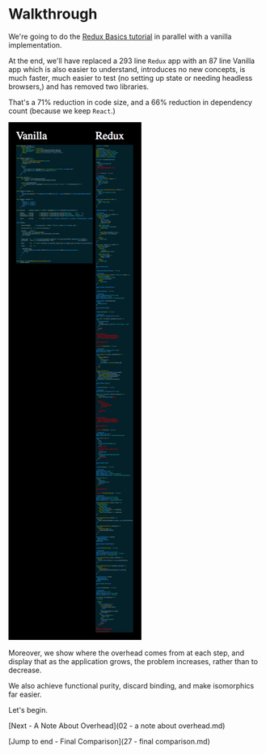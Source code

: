# Walkthrough

We're going to do the [Redux Basics tutorial](http://redux.js.org/docs/basics/)
in parallel with a vanilla implementation.

At the end, we'll have replaced a 293 line `Redux` app with an 87 line Vanilla
app which is also easier to understand, introduces no new concepts, is much
faster, much easier to test (no setting up state or needing headless browsers,)
and has removed two libraries.

That's a 71% reduction in code size, and a 66% reduction in dependency count
(because we keep `React`.)

![](../Cropped%20Comparison.png)

Moreover, we show where the overhead comes from at each step, and display that
as the application grows, the problem increases, rather than to decrease.

We also achieve functional purity, discard binding, and make isomorphics far
easier.

Let's begin.

[Next - A Note About Overhead](02 - a note about overhead.md)

[Jump to end - Final Comparison](27 - final comparison.md)
